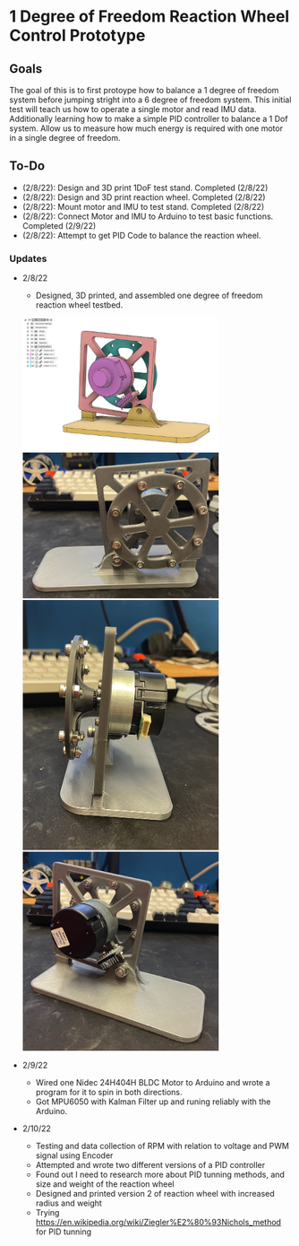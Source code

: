 # 1 Degree of Freedom Reaction Wheel Control Prototype

## Goals
The goal of this is to first protoype how to balance a 1 degree of freedom system before jumping stright into a 6 degree of freedom system. This initial test will teach us how to operate a single motor and read IMU data. Additionally learning how to make a simple PID controller to balance a 1 Dof system. Allow us to measure how much energy is required with one motor in a single degree of freedom. 

## To-Do
- (2/8/22): Design and 3D print 1DoF test stand. Completed (2/8/22)
- (2/8/22): Design and 3D print reaction wheel. Completed (2/8/22)
- (2/8/22): Mount motor and IMU to test stand. Completed (2/8/22)
- (2/8/22): Connect Motor and IMU to Arduino to test basic functions. Completed (2/9/22)
- (2/8/22): Attempt to get PID Code to balance the reaction wheel. 


### Updates 

- 2/8/22
    - Designed, 3D printed, and assembled one degree of freedom reaction wheel testbed.
    <p float="left">
        <img src="https://github.com/dylanballback/CubeSat_Attitude_Control/blob/main/Images/CAD_1DOF_testbed_V1.jpeg" width="350" >
        <img src="https://github.com/dylanballback/CubeSat_Attitude_Control/blob/main/Images/front_1DoF_testbed_V1.jpeg" width="350" >
        <img src="https://github.com/dylanballback/CubeSat_Attitude_Control/blob/main/Images/side_1DoF_testbed_V1.jpeg" width="350" >
        <img src="https://github.com/dylanballback/CubeSat_Attitude_Control/blob/main/Images/back_1DoF_testbed_V1.jpeg" width="350" >
    </p>
    

- 2/9/22
    - Wired one Nidec 24H404H BLDC Motor to Arduino and wrote a program for it to spin in both directions.
    - Got MPU6050 with Kalman Filter up and runing reliably with the Arduino.


- 2/10/22
    - Testing and data collection of RPM with relation to voltage and PWM signal using Encoder
    - Attempted and wrote two different versions of a PID controller
    - Found out I need to research more about PID tunning methods, and size and weight of the reaction wheel
    - Designed and printed version 2 of reaction wheel with increased radius and weight
    - Trying https://en.wikipedia.org/wiki/Ziegler%E2%80%93Nichols_method for PID tunning